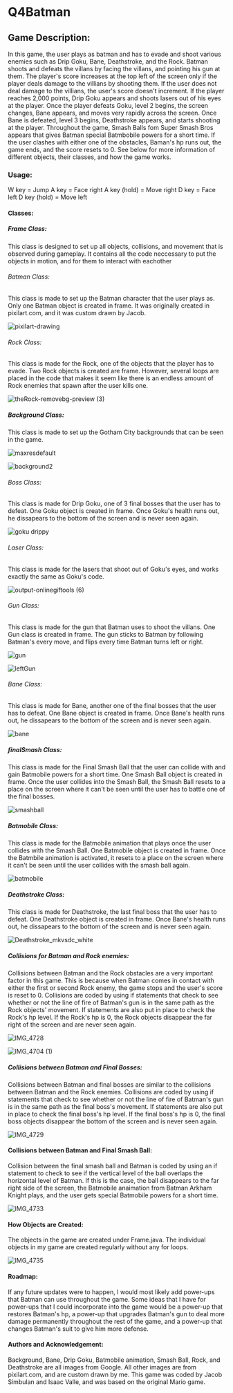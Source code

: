 # Q4Batman
## Game Description:
In this game, the user plays as batman and has to evade and shoot various enemies such as Drip Goku, Bane, Deathstroke, and the Rock. Batman shoots and defeats the villans by facing the villans, and pointing his gun at them. The player's score increases at the top left of the screen only if the player deals damage to the villians by shooting them. If the user does not deal damage to the villians, the user's score doesn't increment. If the player reaches 2,000 points, Drip Goku appears and shoots lasers out of his eyes at the player. Once the player defeats Goku, level 2 begins, the screen changes, Bane appears, and moves very rapidly across the screen. Once Bane is defeated, level 3 begins, Deathstroke appears, and starts shooting at the player. Throughout the game, Smash Balls fom Super Smash Bros appears that gives Batman special Batmbobile powers for a short time. If the user clashes with either one of the obstacles, Baman's hp runs out, the game ends, and the score resets to 0. See below for more information of different objects, their classes, and how the game works.

### Usage:
W key = Jump
A key = Face right
A key (hold) = Move right
D key = Face left
D key (hold) = Move left


#### Classes:

##### Frame Class:
This class is designed to set up all objects, collisions, and movement that is observed during gameplay. It contains all the code neccessary to put the objects in motion, and for them to interact with eachother



###### Batman Class:
This class is made to set up the Batman character that the user plays as. Only one Batman object is created in frame. It was originally created in pixilart.com, and it was custom drawn by Jacob.

![pixilart-drawing](https://user-images.githubusercontent.com/90793175/172443280-add3a374-aead-41a2-8fba-179953fa67de.gif)

###### Rock Class: 
This class is made for the Rock, one of the objects that the player has to evade. Two Rock objects is created are frame. However, several loops are placed in the code that makes it seem like there is an endless amount of Rock enemies that spawn after the user kills one. 

![theRock-removebg-preview (3)](https://user-images.githubusercontent.com/90793175/172443774-2f5fbaf5-7aa7-4743-8984-f7aafa8c1c03.png)


##### Background Class: 
This class is made to set up the Gotham City backgrounds that can be seen in the game.

![maxresdefault](https://user-images.githubusercontent.com/90793175/172444053-9e495f7f-2c9c-4cf9-b311-db330f8b4725.jpg)

![background2](https://user-images.githubusercontent.com/90793175/172444159-1956d857-0916-40c4-af6b-fd70b8e65fc7.jpg)


###### Boss Class:
This class is made for Drip Goku, one of 3 final bosses that the user has to defeat. One Goku object is created in frame. Once Goku's health runs out, he dissapears to the bottom of the screen and is never seen again.

![goku  drippy](https://user-images.githubusercontent.com/90793175/172444282-b561522c-58ba-410e-b85a-c9a0ab46a728.png)

###### Laser Class:
This class is made for the lasers that shoot out of Goku's eyes, and works exactly the same as Goku's code.

![output-onlinegiftools (6)](https://user-images.githubusercontent.com/90793175/172444668-2c1ed235-5214-4817-8cdf-4a5e51847c94.gif)


###### Gun Class:
This class is made for the gun that Batman uses to shoot the villans. One Gun class is created in frame. The gun sticks to Batman by following Batman's every move, and flips every time Batman turns left or right. 

![gun](https://user-images.githubusercontent.com/90793175/172444755-6efd7857-f248-4740-975b-72b68a040118.gif)

![leftGun](https://user-images.githubusercontent.com/90793175/172444836-2538062b-28b9-4246-9e0b-f7f94467fe32.gif)

###### Bane Class: 
This class is made for Bane, another one of the final bosses that the user has to defeat. One Bane object is created in frame. Once Bane's health runs out, he dissapears to the bottom of the screen and is never seen again.

![bane](https://user-images.githubusercontent.com/90793175/172444992-e38933cd-809a-4242-bcaf-48c5ce830516.gif)


##### finalSmash Class:
This class is made for the Final Smash Ball that the user can collide with and gain Batmobile powers for a short time. One Smash Ball object is created in frame. Once the user collides into the Smash Ball, the Smash Ball resets to a place on the screen where it can't be seen until the user has to battle one of the final bosses.

![smashball](https://user-images.githubusercontent.com/90793175/172445220-9a6b2739-9959-4068-ace9-8b9929f8f733.png)


##### Batmobile Class:
This class is made for the Batmobile animation that plays once the user collides with the Smash Ball. One Batmobile object is created in frame. Once the Batmbile animation is activated, it resets to a place on the screen where it can't be seen until the user collides with the smash ball again.

![batmobile](https://user-images.githubusercontent.com/90793175/172445287-d63865d5-6bc5-4b57-8e66-ae306c4daa3e.gif)


##### Deathstroke Class:
This class is made for Deathstroke, the last final boss that the user has to defeat. One Deathstroke object is created in frame. Once Bane's health runs out, he dissapears to the bottom of the screen and is never seen again. 

![Deathstroke_mkvsdc_white](https://user-images.githubusercontent.com/90793175/172445884-2af4345b-9142-4aba-a460-70e446b2ca8b.jpg)


##### Collisions for Batman and Rock enemies:
Collisions between Batman and the Rock obstacles are a very important factor in this game. This is because when Batman comes in contact with either the first or second Rock enemy, the game stops and the user's score is reset to 0. Collisions are coded by using if statements that check to see whether or not the line of fire of Batman's gun is in the same path as the Rock objects' movement. If statements are also put in place to check the Rock's hp level. If the Rock's hp is 0, the Rock objects disappear the far right of the screen and are never seen again.

![IMG_4728](https://user-images.githubusercontent.com/90793175/172446742-91b5723e-a856-437c-a539-7f374f1aee0a.jpg)

![IMG_4704 (1)](https://user-images.githubusercontent.com/90793175/172446988-6d4d9ff2-f940-473d-9400-066afaa0b8ac.jpg)



##### Collisions between Batman and Final Bosses:
Collisions between Batman and final bosses are similar to the collisions between Batman and the Rock enemies. Collisions are coded by using if statements that check to see whether or not the line of fire of Batman's gun is in the same path as the final boss's movement. If statements are also put in place to check the final boss's hp level. If the final boss's hp is 0, the final boss objects disappear the bottom of the screen and is never seen again.

![IMG_4729](https://user-images.githubusercontent.com/90793175/172447351-28ae42b5-a4de-4402-8cf2-0232387be27e.jpg)


#### Collisions between Batman and Final Smash Ball:
Collision between the final smash ball and Batman is coded by using an if statement to check to see if the vertical level of the ball overlaps the horizontal level of Batman. If this is the case, the ball disappears to the far right side of the screen, the Batmobile anaimation from Batman Arkham Knight plays, and the user gets special Batmobile powers for a short time.

![IMG_4733](https://user-images.githubusercontent.com/90793175/172448389-86cb5b32-106b-4580-bdb2-c3c103540962.jpg)


#### How Objects are Created: 
The objects in the game are created under Frame.java. The individual objects in my game are created regularly without any for loops.

![IMG_4735](https://user-images.githubusercontent.com/90793175/172448888-5f5ce966-ac40-474d-9312-664f9f93643b.jpg)


#### Roadmap: 
If any future updates were to happen, I would most likely add power-ups that Batman can use throughout the game. Some ideas that I have for power-ups that I could incorporate into the game would be a power-up that restores Batman's hp, a power-up that upgrades Batman's gun to deal more damage permanently throughout the rest of the game, and a power-up that changes Batman's suit to give him more defense.

#### Authors and Acknowledgement:
Background, Bane, Drip Goku, Batmobile animation, Smash Ball, Rock, and Deathstroke are all images from Google. All other images are from pixilart.com, and are custom drawn by me. This game was coded by Jacob Simbulan and Isaac Valle, and was based on the original Mario game.
